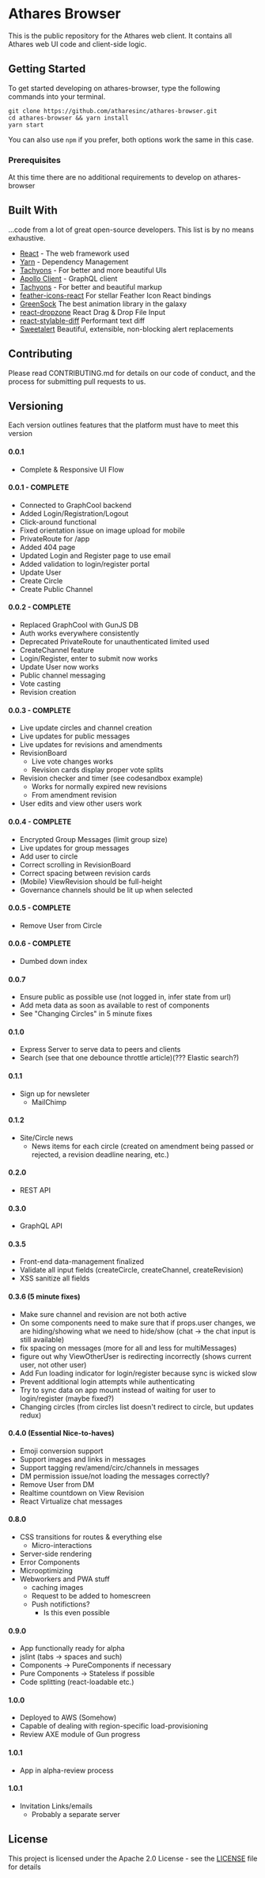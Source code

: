 # Athares Browser

This is the public repository for the Athares web client. It contains all Athares web UI code and client-side logic.

## Getting Started

To get started developing on athares-browser, type the following commands into your terminal.

```
git clone https://github.com/atharesinc/athares-browser.git
cd athares-browser && yarn install
yarn start
```

You can also use `npm` if you prefer, both options work the same in this case.

### Prerequisites

At this time there are no additional requirements to develop on athares-browser

## Built With

...code from a lot of great open-source developers. This list is by no means exhaustive.

- [React](https://reactjs.org/) - The web framework used
- [Yarn](https://yarnpkg.com/en/) - Dependency Management
- [Tachyons](http://tachyons.io/) - For better and more beautiful UIs
- [Apollo Client](https://github.com/apollographql/apollo-client) - GraphQL client
- [Tachyons](http://tachyons.io/) - For better and beautiful markup
- [feather-icons-react](https://github.com/ianmiller347/feather-icons-react) For stellar Feather Icon React bindings
- [GreenSock](https://greensock.com/gsap) The best animation library in the galaxy
- [react-dropzone](https://react-dropzone.js.org/) React Drag & Drop File Input
- [react-stylable-diff](https://github.com/davidmason/react-stylable-diff) Performant text diff
- [Sweetalert](https://github.com/t4t5/sweetalert) Beautiful, extensible, non-blocking alert replacements

## Contributing

Please read CONTRIBUTING.md for details on our code of conduct, and the process for submitting pull requests to us.

## Versioning

Each version outlines features that the platform must have to meet this version

#### 0.0.1

- Complete & Responsive UI Flow

#### 0.0.1 - COMPLETE

- Connected to GraphCool backend
- Added Login/Registration/Logout
- Click-around functional
- Fixed orientation issue on image upload for mobile
- PrivateRoute for /app
- Added 404 page
- Updated Login and Register page to use email
- Added validation to login/register portal
- Update User
- Create Circle
- Create Public Channel

#### 0.0.2 - COMPLETE

- Replaced GraphCool with GunJS DB
- Auth works everywhere consistently
- Deprecated PrivateRoute for unauthenticated limited used
- CreateChannel feature
- Login/Register, enter to submit now works
- Update User now works
- Public channel messaging
- Vote casting
- Revision creation

#### 0.0.3 - COMPLETE

- Live update circles and channel creation
- Live updates for public messages
- Live updates for revisions and amendments
- RevisionBoard
  - Live vote changes works
  - Revision cards display proper vote splits
- Revision checker and timer (see codesandbox example)
  - Works for normally expired new revisions
  - From amendment revision
- User edits and view other users work

#### 0.0.4 - COMPLETE

- Encrypted Group Messages (limit group size)
- Live updates for group messages
- Add user to circle
- Correct scrolling in RevisionBoard
- Correct spacing between revision cards
- (Mobile) ViewRevision should be full-height
- Governance channels should be lit up when selected

#### 0.0.5 - COMPLETE

- Remove User from Circle

#### 0.0.6 - COMPLETE

- Dumbed down index

#### 0.0.7

- Ensure public as possible use (not logged in, infer state from url)
- Add meta data as soon as available to rest of components
- See "Changing Circles" in 5 minute fixes

#### 0.1.0

- Express Server to serve data to peers and clients
- Search (see that one debounce throttle article)(??? Elastic search?)

#### 0.1.1

- Sign up for newsleter
  - MailChimp

#### 0.1.2

- Site/Circle news
  - News items for each circle (created on amendment being passed or rejected, a revision deadline nearing, etc.)

#### 0.2.0

- REST API

#### 0.3.0

- GraphQL API

#### 0.3.5

- Front-end data-management finalized
- Validate all input fields (createCircle, createChannel, createRevision)
- XSS sanitize all fields

#### 0.3.6 (5 minute fixes)

- Make sure channel and revision are not both active
- On some components need to make sure that if props.user changes, we are hiding/showing what we need to hide/show (chat -> the chat input is still available)
- fix spacing on messages (more for all and less for multiMessages)
- figure out why ViewOtherUser is redirecting incorrectly (shows current user, not other user)
- Add Fun loading indicator for login/register because sync is wicked slow
- Prevent additional login attempts while authenticating
- Try to sync data on app mount instead of waiting for user to login/register (maybe fixed?)
- Changing circles (from circles list doesn't redirect to circle, but updates redux)

#### 0.4.0 (Essential Nice-to-haves)

- Emoji conversion support
- Support images and links in messages
- Support tagging rev/amend/circ/channels in messages
- DM permission issue/not loading the messages correctly?
- Remove User from DM
- Realtime countdown on View Revision
- React Virtualize chat messages

#### 0.8.0

- CSS transitions for routes & everything else
  - Micro-interactions
- Server-side rendering
- Error Components
- Microoptimizing
- Webworkers and PWA stuff
  - caching images
  - Request to be added to homescreen
  - Push notifictions?
    - Is this even possible

#### 0.9.0

- App functionally ready for alpha
- jslint (tabs -> spaces and such)
- Components -> PureComponents if necessary
- Pure Components -> Stateless if possible
- Code splitting (react-loadable etc.)

#### 1.0.0

- Deployed to AWS (Somehow)
- Capable of dealing with region-specific load-provisioning
- Review AXE module of Gun progress

#### 1.0.1

- App in alpha-review process

#### 1.0.1

- Invitation Links/emails
  - Probably a separate server

## License

This project is licensed under the Apache 2.0 License - see the [LICENSE](LICENSE) file for details
